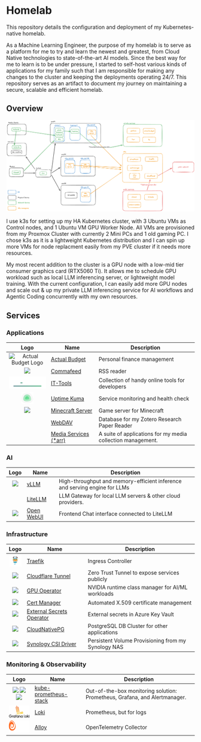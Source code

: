 # Homelab

This repository details the configuration and deployment of my Kubernetes-native homelab.

As a Machine Learning Engineer, the purpose of my homelab is to serve as a platform for me to try and learn the newest and greatest, from Cloud Native technologies to state-of-the-art AI models. Since the best way for me to learn is to be under pressure, I started to self-host various kinds of applications for my family such that I am responsible for making any changes to the cluster and keeping the deployments operating 24/7. This repository serves as an artifact to document my journey on maintaining a secure, scalable and efficient homelab.

## Overview

![Homelab Network Diagram](./docs/network-diagram.png)

I use k3s for setting up my HA Kubernetes cluster, with 3 Ubuntu VMs as Control nodes, and 1 Ubuntu VM GPU Worker Node. All VMs are provisioned from my Proxmox Cluster with currently 2 Mini PCs and 1 old gaming PC. I chose k3s as it is a lightweight Kubernetes distribution and I can spin up more VMs for node replacment easily from my PVE cluster if it needs more resources.

My most recent addition to the cluster is a GPU node with a low-mid tier consumer graphics card (RTX5060 Ti). It allows me to schedule GPU workload such as local LLM inferencing server, or lightweight model training. With the current configuration, I can easily add more GPU nodes and scale out & up my private LLM inferencing service for AI workflows and Agentic Coding concurrently with my own resources.

## Services

### Applications

| Logo | Name | Description |
|:-:|---|---|
| <img src="https://actualbudget.org/img/actual.png" alt="Actual Budget Logo" height="32"/> | [Actual Budget](https://github.com/actualbudget/actual) | Personal finance management |
| <img src="https://cdn.jsdelivr.net/gh/homarr-labs/dashboard-icons/svg/commafeed.svg" height="32"/> | [Commafeed](https://github.com/Athou/commafeed) | RSS reader |
| <img src="https://github.com/CorentinTh/it-tools/raw/main/.github/logo-white.png" alt="IT-Tools" height="32" /> | [IT-Tools](https://github.com/CorentinTh/it-tools) | Collection of handy online tools for developers |
| <img src="https://raw.githubusercontent.com/louislam/uptime-kuma/023079733a2697f6544616e56225eff6de77060b/public/icon.svg" alt="Uptime Kuma" height="32"/>| [Uptime Kuma](https://github.com/louislam/uptime-kuma) | Service monitoring and health check |
| <img src="https://minecraft.wiki/images/Minecraft_franchise_logo.svg?59f89" height="32"/>| [Minecraft Server](https://github.com/itzg/minecraft-server-charts) | Game server for Minecraft |
|  | [WebDAV](https://github.com/danuk/k8s-webdav) | Database for my Zotero Research Paper Reader |
|  | [Media Services (*arr)](https://github.com/Ravencentric/awesome-arr) | A suite of applications for my media collection management. |

### AI

| Logo | Name | Description |
|:-:|---|---|
| <img src="https://docs.vllm.ai/en/latest/assets/logos/vllm-logo-text-dark.png" height="32" /> | [vLLM](https://github.com/vllm-project/vllm) | High-throughput and memory-efficient inference and serving engine for LLMs  |
|  | [LiteLLM](https://github.com/BerriAI/litellm) | LLM Gateway for local LLM servers & other cloud providers. |
| <img src="https://openwebui.com/logo.png" height="32" /> | [Open WebUI](https://github.com/open-webui/open-webui) | Frontend Chat interface connected to LiteLLM |

### Infrastructure

| Logo | Name | Description |
|:-:|---|---|
| <img src="https://github.com/traefik/traefik/raw/master/docs/content/assets/img/traefik.logo-dark.png" height="32" /> | [Traefik](https://github.com/traefik/traefik) | Ingress Controller |
| <img src="https://developers.cloudflare.com/_astro/logo.DAG2yejx.svg" height="32" /> | [Cloudflare Tunnel](https://github.com/cloudflare/cloudflared) | Zero Trust Tunnel to expose services publicly |
| <img src="https://docs.nvidia.com/datacenter/cloud-native/gpu-operator/latest/_static/nvidia-logo-horiz-rgb-wht-for-screen.svg" height="32" /> | [GPU Operator](https://github.com/NVIDIA/gpu-operator) | NVIDIA runtime class manager for AI/ML workloads |
| <img src="https://github.com/cert-manager/cert-manager/raw/master/logo/logo-small.png" height="32" /> | [Cert Manager](https://github.com/cert-manager/cert-manager) | Automated X.509 certificate management |
| <img src="https://external-secrets.io/latest/pictures/eso-round-logo.svg" height="32" /> | [External Secrets Operator](https://external-secrets.io/latest/) | External secrets in Azure Key Vault |
| <img src="https://cloudnative-pg.io/logo/large_logo.svg" height="32" /> | [CloudNativePG](https://github.com/cloudnative-pg/cloudnative-pg) | PostgreSQL DB Cluster for other applications |
| <img src="https://www.synology.com/img/company/branding/synology_logo.jpg" height="32" /> | [Synology CSI Driver](https://github.com/SynologyOpenSource/synology-csi) | Persistent Volume Provisioning from my Synology NAS |

### Monitoring & Observability

| Logo | Name | Description |
|:-:|---|---|
| <img src="https://avatars.githubusercontent.com/u/66682517?s=48&v=4" height="32" /> <img src="https://avatars.githubusercontent.com/u/7195757?s=48&v=4" height="32"/> <img src="https://prometheus.io/_next/static/media/prometheus-logo.7aa022e5.svg" height="32" />| [kube-prometheus-stack](https://github.com/prometheus-community/helm-charts/tree/main/charts/kube-prometheus-stack) | Out-of-the-box monitoring solution: Prometheus, Grafana, and Alertmanager. |
| <img src="https://github.com/grafana/loki/raw/main/docs/sources/logo_and_name.png" height="32" /> | [Loki](https://github.com/grafana/loki) | Prometheus, but for logs |
| <img src="https://github.com/grafana/alloy/raw/main/docs/sources/assets/logo_alloy_light.svg#gh-dark-mode-only" height="32" /> | [Alloy](https://github.com/grafana/alloy) | OpenTelemetry Collector |
